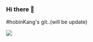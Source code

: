 ### Hi there 👋
#hobinKang's git..(will be update)

<img src="https://img.shields.io/badge/PostgreSQL-0064CD?style=flat-square&logo=postgresql&logoColor=white"/>

<!--
**hobin-kang/hobin-kang** is a ✨ _special_ ✨ repository because its `README.md` (this file) appears on your GitHub profile.

Here are some ideas to get you started:

- 🔭 I’m currently working on ...
- 🌱 I’m currently learning ...
- 👯 I’m looking to collaborate on ...
- 🤔 I’m looking for help with ...
- 💬 Ask me about ...
- 📫 How to reach me: ...
- 😄 Pronouns: ...
- ⚡ Fun fact: ...
-->
